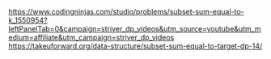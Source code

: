 https://www.codingninjas.com/studio/problems/subset-sum-equal-to-k_1550954?leftPanelTab=0&campaign=striver_dp_videos&utm_source=youtube&utm_medium=affiliate&utm_campaign=striver_dp_videos
https://takeuforward.org/data-structure/subset-sum-equal-to-target-dp-14/
